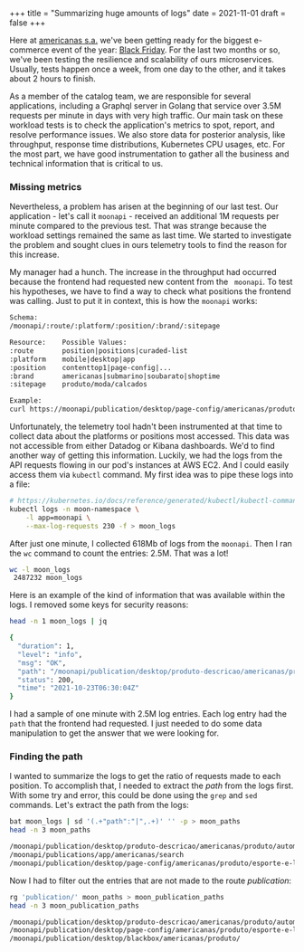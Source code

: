 +++
title = "Summarizing huge amounts of logs"
date = 2021-11-01
draft = false
+++

Here at [americanas s.a.](https://www.americanas.com.br/) we've been getting
ready for the biggest e-commerce event of the year: [Black
Friday](https://en.wikipedia.org/wiki/Black_Friday_(shopping)). For the last two
months or so, we've been testing the resilience and scalability of ours
microservices. Usually, tests happen once a week, from one day to the other, and
it takes about 2 hours to finish.

As a member of the catalog team, we are responsible for several applications,
including a Graphql server in Golang that service over 3.5M requests per minute
in days with very high traffic. Our main task on these workload tests is to
check the application's metrics to spot, report, and resolve performance issues.
We also store data for posterior analysis, like throughput, response time
distributions, Kubernetes CPU usages, etc. For the most part, we have good
instrumentation to gather all the business and technical information that is
critical to us.

### Missing metrics

Nevertheless, a problem has arisen at the beginning of our last test. Our
application - let's call it `moonapi` - received an additional 1M requests per
minute compared to the previous test. That was strange because the workload
settings remained the same as last time. We started to investigate the problem
and sought clues in ours telemetry tools to find the reason for this increase.

My manager had a hunch. The increase in the throughput had occurred because the
frontend had requested new content from the ` moonapi`. To test his hypotheses,
we have to find a way to check what positions the frontend was calling. Just to
put it in context, this is how the `moonapi` works:

```txt
Schema:
/moonapi/:route/:platform/:position/:brand/:sitepage

Resource:    Possible Values:
:route       position|positions|curaded-list
:platform    mobile|desktop|app
:position    contenttop1|page-config|...
:brand       americanas|submarino|soubarato|shoptime
:sitepage    produto/moda/calcados

Example:
curl https://moonapi/publication/desktop/page-config/americanas/produto/moda
```

Unfortunately, the telemetry tool hadn't been instrumented at that time to
collect data about the platforms or positions most accessed. This data was not
accessible from either Datadog or Kibana dashboards. We'd to find another way of
getting this information. Luckily, we had the logs from the API requests flowing
in our pod's instances at AWS EC2. And I could easily access them via `kubectl`
command. My first idea was to pipe these logs into a file:

```sh
# https://kubernetes.io/docs/reference/generated/kubectl/kubectl-commands#logs
kubectl logs -n moon-namespace \
    -l app=moonapi \
    --max-log-requests 230 -f > moon_logs
```

After just one minute, I collected 618Mb of logs from the `moonapi`. Then I ran
the `wc` command to count the entries: 2.5M. That was a lot!

```sh
wc -l moon_logs
 2487232 moon_logs
```

Here is an example of the kind of information that was available within the
logs. I removed some keys for security reasons:

```sh
head -n 1 moon_logs | jq

{
  "duration": 1,
  "level": "info",
  "msg": "OK",
  "path": "/moonapi/publication/desktop/produto-descricao/americanas/produto/automotivo/autopecas/motor",
  "status": 200,
  "time": "2021-10-23T06:30:04Z"
}
```

I had a sample of one minute with 2.5M log entries. Each log entry had the
`path` that the frontend had requested. I just needed to do some data
manipulation to get the answer that we were looking for.

### Finding the path

I wanted to summarize the logs to get the ratio of requests made to each
position. To accomplish that, I needed to extract the *path* from the logs
first. With some try and error, this could be done using the `grep` and `sed`
commands. Let's extract the path from the logs:

```sh
bat moon_logs | sd '(.+"path":"|",.+)' '' -p > moon_paths
head -n 3 moon_paths

/moonapi/publication/desktop/produto-descricao/americanas/produto/automotivo/autopecas/motor
/moonapi/publications/app/americanas/search
/moonapi/publication/desktop/page-config/americanas/produto/esporte-e-lazer/bicicletas/componentes-e-pecas-para-bicicletas/camaras
```

Now I had to filter out the entries that are not made to the route
*publication*:

```sh
rg 'publication/' moon_paths > moon_publication_paths
head -n 3 moon_publication_paths

/moonapi/publication/desktop/produto-descricao/americanas/produto/automotivo/autopecas/motor
/moonapi/publication/desktop/page-config/americanas/produto/esporte-e-lazer/bicicletas/componentes-e-pecas-para-bicicletas/camaras
/moonapi/publication/desktop/blackbox/americanas/produto/
```
